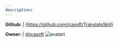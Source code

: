 ```yaml
---
description: 
---
```



**Github:** | (https://github.com/jcasoft/TranslateSkill)

**Owner:** | [@jcasoft](https://github.com/jcasoft) ![avatart](https://avatars0.githubusercontent.com/u/2822015?v=4)

